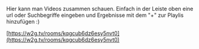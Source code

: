 Hier kann man Videos zusammen schauen. Einfach in der Leiste oben eine url oder Suchbegriffe eingeben und Ergebnisse mit dem "+" zur Playlis hinzufügen :)

[https://w2g.tv/rooms/kqgcub6dz6esy5nvt0](https://w2g.tv/rooms/kqgcub6dz6esy5nvt0)
